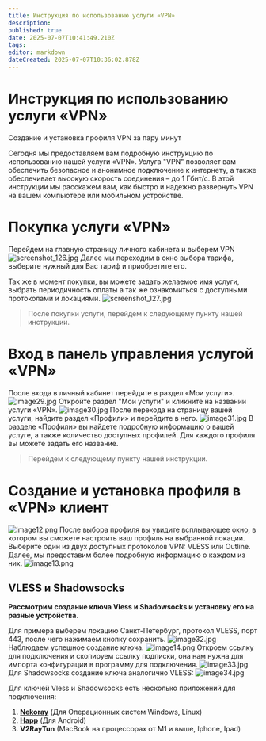 ```yaml
---
title: Инструкция по использованию услуги «VPN»
description: 
published: true
date: 2025-07-07T10:41:49.210Z
tags: 
editor: markdown
dateCreated: 2025-07-07T10:36:02.878Z
---
```


# Инструкция по использованию услуги «VPN»
Создание и установка профиля VPN за пару минут

Сегодня мы предоставляем вам подробную инструкцию по использованию нашей услуги «VPN».
Услуга "VPN" позволяет вам обеспечить безопасное и анонимное подключение к интернету, а также обеспечивает высокую скорость соединения – до 1 Гбит/с. В этой инструкции мы расскажем вам, как быстро и надежно развернуть VPN на вашем компьютере или мобильном устройстве.

# Покупка услуги «VPN»
Перейдем на главную страницу личного кабинета и выберем VPN
![screenshot_126.jpg](/aeza/vpn/screenshot_126.jpg)
Далее мы переходим в окно выбора тарифа, выберите нужный для Вас тариф и приобретите его.

Так же в момент покупки, вы можете задать желаемое имя услуги, выбрать периодичность оплаты а так же ознакомиться с доступными протоколами и локациями.
![screenshot_127.jpg](/aeza/vpn/screenshot_127.jpg)
>После покупки услуги, перейдем к следующему пункту нашей инструкции.

# Вход в панель управления услугой «VPN»
После входа в личный кабинет перейдите в раздел «Мои услуги».
![image29.jpg](/aeza/vpn/image29.jpg)
Откройте раздел "Мои услуги" и кликните на названии услуги «VPN».
![image30.jpg](/aeza/vpn/image30.jpg)
После перехода на страницу вашей услуги, найдите раздел «Профили» и перейдите в него.
![image31.jpg](/aeza/vpn/image31.jpg)
В разделе «Профили» вы найдете подробную информацию о вашей услуге, а также количество доступных профилей. Для каждого профиля вы можете задать его название.
>Перейдем к следующему пункту нашей инструкции.

# Создание и установка профиля в «VPN» клиент
![image12.png](/aeza/vpn/image12.png)
После выбора профиля вы увидите всплывающее окно, в котором вы сможете настроить ваш профиль на выбранной локации. Выберите один из двух доступных протоколов VPN: VLESS или Outline. Далее, мы предоставим более подробную информацию о каждом из них.
![image13.png](/aeza/vpn/image13.png)
## VLESS и Shadowsocks
**Рассмотрим создание ключа Vless и Shadowsocks и установку его на разные устройства.**

Для примера выберем локацию Санкт-Петербург, протокол VLESS, порт 443, после чего нажимаем кнопку сохранить.
![image32.jpg](/aeza/vpn/image32.jpg)
Наблюдаем успешное создание ключа.
![image14.png](/aeza/vpn/image14.png)
Откроем ссылку для подключения и скопируем ссылку подписки, она нам нужна для импорта конфигурации в программу для подключения.
![image33.jpg](/aeza/vpn/image33.jpg)
Для Shadowsocks создание ключа аналогично VLESS:
![image34.jpg](/aeza/vpn/image34.jpg)

Для ключей Vless и Shadowsocks есть несколько приложений для подключения:
1. [**Nekoray**](https://wiki.yukikras.net/ru/nekoray-universal-client) (Для Операционных систем Windows, Linux)
2. [**Happ**](https://www.happ.su/main/ru/faq/adding-configuration-subscription#id-2.-dobavlenie-cherez-url-ssylku) (Для Android)
3. **V2RayTun** (MacBook на процессорах от M1 и выше, Iphone, Ipad)